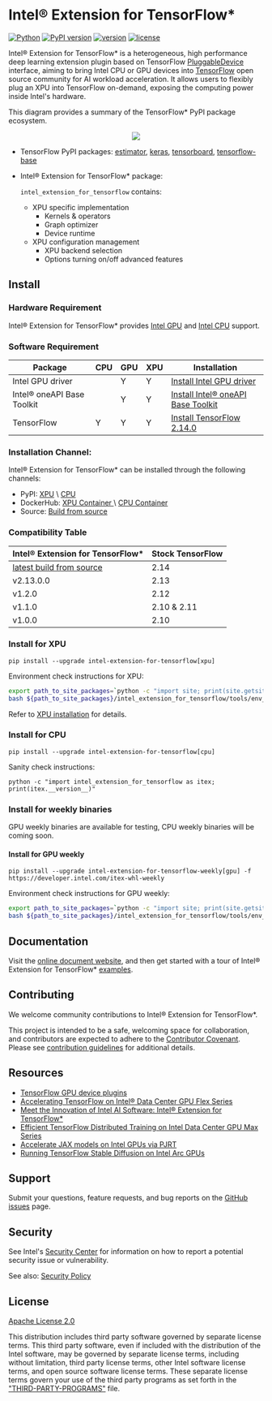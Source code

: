 # Intel® Extension for TensorFlow*

[![Python](https://img.shields.io/pypi/pyversions/intel_extension_for_tensorflow)](https://badge.fury.io/py/intel-extension-for-tensorflow)
[![PyPI version](https://badge.fury.io/py/intel-extension-for-tensorflow.svg)](https://badge.fury.io/py/intel-extension-for-tensorflow)
[![version](https://img.shields.io/github/v/release/intel/intel-extension-for-tensorflow?color=brightgreen)](https://github.com/intel/intel-extension-for-tensorflow/releases)
[![license](https://img.shields.io/badge/license-Apache%202-blue)](LICENSE.txt)

Intel® Extension for TensorFlow* is a heterogeneous, high performance deep learning extension plugin based on TensorFlow [PluggableDevice](https://github.com/tensorflow/community/blob/master/rfcs/20200624-pluggable-device-for-tensorflow.md) interface, aiming to bring Intel CPU or GPU devices into [TensorFlow](https://github.com/tensorflow/tensorflow) open source community for AI workload acceleration. It allows users to flexibly plug an XPU into TensorFlow on-demand, exposing the computing power inside Intel's hardware.

This diagram provides a summary of the TensorFlow* PyPI package ecosystem.

<div align=center>
<img src="docs/guide/images/pip_pkg_deps.png">
</div>


* TensorFlow PyPI packages:
  [estimator](https://www.tensorflow.org/guide/estimator), [keras](https://keras.io), [tensorboard](https://www.tensorflow.org/tensorboard), [tensorflow-base](https://www.tensorflow.org/guide)

* Intel® Extension for TensorFlow* package:
  
   `intel_extension_for_tensorflow` contains:
   * XPU specific implementation
     * Kernels & operators
     * Graph optimizer
     * Device runtime 
   * XPU configuration management
     * XPU backend selection
     * Options turning on/off advanced features

## Install

### Hardware Requirement

Intel® Extension for TensorFlow* provides [Intel GPU](docs/install/install_for_xpu.md#hardware-requirements) and [Intel CPU](docs/install/install_for_cpu.md#hardware-requirements) support.

### Software Requirement

|Package|CPU|GPU|XPU|Installation|
|-|-|-|-|-|
|Intel GPU driver||Y|Y|[Install Intel GPU driver](docs/install/install_for_xpu.md#install-gpu-drivers)|
|Intel® oneAPI Base Toolkit||Y|Y|[Install Intel® oneAPI Base Toolkit](docs/install/install_for_xpu.md#install-oneapi-base-toolkit-packages)|
|TensorFlow|Y|Y|Y|[Install TensorFlow 2.14.0](https://www.tensorflow.org/install)|

### Installation Channel:
Intel® Extension for TensorFlow* can be installed through the following channels:

* PyPI: [XPU](docs/install/install_for_xpu.md#install-via-pypi-wheel-in-bare-metal) \ [CPU](docs/install/install_for_cpu.md#install-via-pypi-wheel-in-bare-metal)
* DockerHub: [ XPU Container ](docs/install/install_for_xpu.md#install-via-docker-container) \ [ CPU Container](docs/install/install_for_cpu.md#install-via-docker-container)
* Source: [Build from source](docs/install/how_to_build.md)


### Compatibility Table

| Intel® Extension for TensorFlow*  | Stock TensorFlow |
| ------- | ----------- |    
| [latest build from source](docs/install/how_to_build.md)  | 2.14        |
| v2.13.0.0  | 2.13 |
| v1.2.0  | 2.12 |
| v1.1.0  | 2.10 & 2.11 |
| v1.0.0  | 2.10        | 

### Install for XPU
```
pip install --upgrade intel-extension-for-tensorflow[xpu]
```

Environment check instructions for XPU:

```bash
export path_to_site_packages=`python -c "import site; print(site.getsitepackages()[0])"`
bash ${path_to_site_packages}/intel_extension_for_tensorflow/tools/env_check.sh
```

Refer to [XPU installation](docs/install/install_for_xpu.md) for details.

### Install for CPU
```
pip install --upgrade intel-extension-for-tensorflow[cpu]
```

Sanity check instructions:
```
python -c "import intel_extension_for_tensorflow as itex; print(itex.__version__)"
```

### Install for weekly binaries

GPU weekly binaries are available for testing, CPU weekly binaries will be coming soon.
#### Install for GPU weekly
```
pip install --upgrade intel-extension-for-tensorflow-weekly[gpu] -f https://developer.intel.com/itex-whl-weekly
```

Environment check instructions for GPU weekly:

```bash
export path_to_site_packages=`python -c "import site; print(site.getsitepackages()[0])"`
bash ${path_to_site_packages}/intel_extension_for_tensorflow/tools/env_check.sh
```

## Documentation 

Visit the [online document website](https://intel.github.io/intel-extension-for-tensorflow/latest/), and then get started with a tour of Intel® Extension for TensorFlow* [examples](examples/README.md).

## Contributing

We welcome community contributions to Intel® Extension for TensorFlow*. 

This project is intended to be a safe, welcoming space for collaboration, and contributors are expected to adhere to the [Contributor Covenant](CODE_OF_CONDUCT.md). Please see [contribution guidelines](docs/community/contributing.md) for additional details.

## Resources
- [TensorFlow GPU device plugins](https://www.tensorflow.org/install/gpu_plugins)
- [Accelerating TensorFlow on Intel® Data Center GPU Flex Series](https://blog.tensorflow.org/2022/10/accelerating-tensorflow-on-intel-data-center-gpu-flex-series.html)
- [Meet the Innovation of Intel AI Software: Intel® Extension for TensorFlow*](https://cqpreview.intel.com/content/www/us/en/developer/articles/technical/innovation-of-ai-software-extension-tensorflow.html)
- [Efficient TensorFlow Distributed Training on Intel Data Center GPU Max Series](https://medium.com/intel-analytics-software/efficient-tensorflow-distributed-training-on-intel-data-center-gpu-max-series-c01f3043a0cc)
- [Accelerate JAX models on Intel GPUs via PJRT](https://opensource.googleblog.com/2023/06/accelerate-jax-models-on-intel-gpus-via-pjrt.html)
- [Running TensorFlow Stable Diffusion on Intel Arc GPUs](https://medium.com/intel-analytics-software/running-tensorflow-stable-diffusion-on-intel-arc-gpus-e6ff0d2b7549)

## Support
Submit your questions, feature requests, and bug reports on the [GitHub issues](https://github.com/intel/intel-extension-for-tensorflow/issues) page.

## Security
See Intel's [Security Center](https://www.intel.com/content/www/us/en/security-center/default.html) for information on how to report a potential security issue or vulnerability.

See also: [Security Policy](SECURITY.md)

## License
[Apache License 2.0](LICENSE.txt)

This distribution includes third party software governed by separate license terms. This third party software, even if included with the distribution of the Intel software, may be governed by separate license terms, including without limitation, third party license terms, other Intel software license terms, and open source software license terms. These separate license terms govern your use of the third party programs as set forth in the ["THIRD-PARTY-PROGRAMS"](third-party-programs/THIRD-PARTY-PROGRAMS) file.

